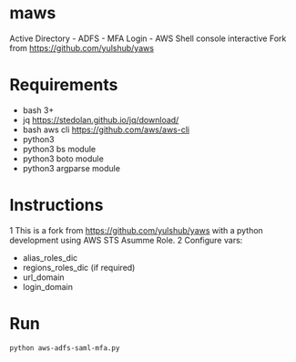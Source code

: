 # maws
Active Directory - ADFS - MFA Login - AWS Shell console interactive
Fork from https://github.com/yulshub/yaws

# Requirements
* bash 3+
* jq https://stedolan.github.io/jq/download/
* bash aws cli https://github.com/aws/aws-cli
* python3
* python3 bs module
* python3 boto module
* python3 argparse module

# Instructions

1 This is a fork from https://github.com/yulshub/yaws with a python development using AWS STS Asumme Role.
2 Configure vars:
* alias_roles_dic
* regions_roles_dic (if required)
* url_domain
* login_domain

# Run
```bash
python aws-adfs-saml-mfa.py
